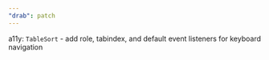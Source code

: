 ```yaml
---
"drab": patch
---
```


a11y: `TableSort` - add role, tabindex, and default event listeners for keyboard navigation
